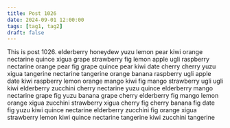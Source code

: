 ```yaml
---
title: Post 1026
date: 2024-09-01 12:00:00
tags: [tag1, tag2]
draft: false
---
```

This is post 1026.
elderberry
honeydew
yuzu
lemon
pear
kiwi
orange
nectarine
quince
xigua
grape
strawberry
fig
lemon
apple
ugli
raspberry
nectarine
orange
pear
fig
grape
quince
pear
kiwi
date
cherry
cherry
yuzu
xigua
tangerine
nectarine
tangerine
orange
banana
raspberry
ugli
apple
date
kiwi
raspberry
lemon
orange
mango
kiwi
fig
mango
strawberry
ugli
ugli
kiwi
elderberry
zucchini
cherry
nectarine
yuzu
quince
elderberry
mango
nectarine
grape
fig
yuzu
banana
grape
cherry
elderberry
fig
mango
lemon
orange
xigua
zucchini
strawberry
xigua
cherry
fig
cherry
banana
fig
date
fig
yuzu
kiwi
quince
nectarine
elderberry
zucchini
fig
orange
xigua
strawberry
lemon
kiwi
quince
nectarine
tangerine
kiwi
zucchini
tangerine
